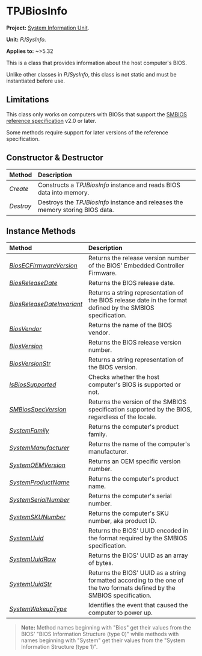 # TPJBiosInfo

**Project:** [System Information Unit](../API.md).

**Unit:** _PJSysInfo_.

**Applies to:** ~>5.32

This is a class that provides information about the host computer's BIOS.

Unlike other classes in _PJSysInfo_, this class is not static and must be instantiated before use.

## Limitations

This class only works on computers with BIOSs that support the [SMBIOS reference specification](https://www.dmtf.org/sites/default/files/standards/documents/DSP0134_3.7.0.pdf) v2.0 or later.

Some methods require support for later versions of the reference specification.

## Constructor & Destructor

| Method | Description |
|:-------|:------------|
| _Create_ | Constructs a _TPJBiosInfo_ instance and reads BIOS data into memory. |
| _Destroy_ | Destroys the _TPJBiosInfo_ instance and releases the memory storing BIOS data. |

## Instance Methods

| Method | Description |
|:-------|:------------|
| _[BiosECFirmwareVersion](./TPJBiosInfo-BiosECFirmwareVersion.md)_ | Returns the release version number of the BIOS' Embedded Controller Firmware. |
| _[BiosReleaseDate](./TPJBiosInfo-BiosReleaseDate.md)_ | Returns the BIOS release date. |
| _[BiosReleaseDateInvariant](./TPJBiosInfo-BiosReleaseDateInvariant.md)_ | Returns a string representation of the BIOS release date in the format defined by the SMBIOS specification. 
| _[BiosVendor](./TPJBiosInfo-BiosVendor.md)_ | Returns the name of the BIOS vendor. |
| _[BiosVersion](./TPJBiosInfo-BiosVersion.md)_ |  Returns the BIOS release version number. |
| _[BiosVersionStr](./TPJBiosInfo-BiosVersionStr.md)_ | Returns a string representation of the BIOS version. |
| _[IsBiosSupported](./TPJBiosInfo-IsBiosSupported.md)_ | Checks whether the host computer's BIOS is supported or not. |
| _[SMBiosSpecVersion](./TPJBiosInfo-SMBiosSpecVersion.md)_ | Returns the version of the SMBIOS specification supported by the BIOS, regardless of the locale. |
| _[SystemFamily](./TPJBiosInfo-SystemFamily.md)_ | Returns the computer's product family. |
| _[SystemManufacturer](./TPJBiosInfo-SystemManufacturer.md)_ | Returns the name of the computer's manufacturer. |
| _[SystemOEMVersion](./TPJBiosInfo-SystemOEMVersion.md)_ | Returns an OEM specific version number. |
| _[SystemProductName](./TPJBiosInfo-SystemProductName.md)_ | Returns the computer's product name. |
| _[SystemSerialNumber](./TPJBiosInfo-SystemSerialNumber.md)_ | Returns the computer's serial number. |
| _[SystemSKUNumber](./TPJBiosInfo-SystemSKUNumber.md)_ | Returns the computer's SKU number, aka product ID. |
| _[SystemUuid](./TPJBiosInfo-SystemUuid.md)_ | Returns the BIOS' UUID encoded in the format required by the SMBIOS specification. |
| _[SystemUuidRaw](./TPJBiosInfo-SystemUuidRaw.md)_ | Returns the BIOS' UUID as an array of bytes. |
| _[SystemUuidStr](./TPJBiosInfo-SystemUuidStr.md)_ | Returns the BIOS' UUID as a string formatted according to the one of the two formats defined by the SMBIOS specification. |
| _[SystemWakeupType](./TPJBiosInfo-SystemWakeupType.md)_ | Identifies the event that caused the computer to power up. |

> **Note:** Method names beginning with "Bios" get their values from the BIOS' "BIOS Information Structure (type 0)" while methods with names beginning with "System" get their values from the "System Information Structure (type 1)".
